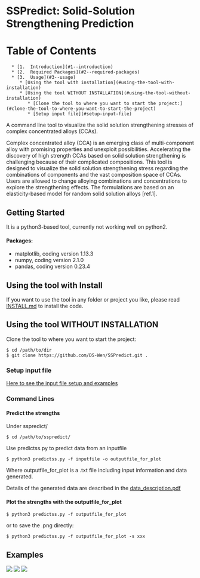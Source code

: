# SSPredict: Solid-Solution Strengthening Prediction

Table of Contents
=================
      * [1.  Introduction](#1--introduction)
      * [2.  Required Packages](#2--required-packages)
      * [3.  Usage](#3--usage)
         * [Using the tool with installation](#using-the-tool-with-installation)
         * [Using the tool WITHOUT INSTALLATION](#using-the-tool-without-installation)
            * [Clone the tool to where you want to start the project:](#clone-the-tool-to-where-you-want-to-start-the-project)
            * [Setup input file](#setup-input-file)





A command line tool to visualize the solid solution strengthening stresses of complex concentrated alloys (CCAs).  
  
Complex concentrated alloy (CCA) is an emerging class of multi-component alloy with promising properties and unexploit possibilities. Accelerating the discovery of high strength CCAs based on solid solution strengthening is challenging because of their complicated compositions. This tool is designed to visualize the solid solution strengthening stress regarding the combinations of components and the vast composition space of CCAs. Users are allowed to change alloying combinations and concentrations to explore the strengthening effects. The formulations are based on an elasticity-based model for random solid solution alloys [ref.1].

## Getting Started
It is a python3-based tool, currently not working well on python2.  
#### Packages:
* matplotlib, coding version 1.13.3
* numpy, coding version 2.1.0
* pandas, coding version 0.23.4

## Using the tool with Install
If you want to use the tool in any folder or project you like, please read [INSTALL.md](/INSTALL.md) to install the code.  

## Using the tool WITHOUT INSTALLATION
Clone the tool to where you want to start the project:
```  
$ cd /path/to/dir
$ git clone https://github.com/DS-Wen/SSPredict.git .
```
### Setup input file
[Here to see the input file setup and examples](/examples/input_guide.md)
### Command Lines
#### Predict the strengths
Under sspredict/ 
```
$ cd /path/to/sspredict/
```
Use predictss.py to predict data from an inputfile
```
$ python3 predictss.py -f inputfile -o outputfile_for_plot  
```
Where outputfile_for_plot is a .txt file including input information and data generated.  

Details of the generated data are described in the [data_description.pdf](examples/output_description.pdf)
#### Plot the strengths with the outputfile_for_plot
```
$ python3 predictss.py -f outputfile_for_plot
```
or to save the .png directly:
```
$ python3 predictss.py -f outputfile_for_plot -s xxx
```
## Examples
![](examples/MnFe-CoNi-Al/MnFe-CoNi-Al_plot.png)
![](examples/Mn-FeCoNi-AlCu/Mn-FeCoNi-AlCu_plot.png)
![](examples/MnFe-CoNi-AlCu/MnFe-CoNi-AlCu_plot.png)

     
